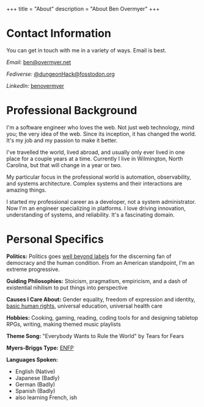 +++
title = "About"
description = "About Ben Overmyer"
+++

# Contact Information

You can get in touch with me in a variety of ways. Email is best.

_Email:_ [ben@overmyer.net](mailto:ben@overmyer.net)

_Fediverse:_ [@dungeonHack@fosstodon.org](https://fosstodon.org/@dungeonHack)

_LinkedIn:_ [benovermyer](https://www.linkedin.com/in/benovermyer/)

# Professional Background

I'm a software engineer who loves the web. Not just web technology, mind you; the very idea of the web. Since its inception, it has changed the world. It's my job and my passion to make it better.

I've travelled the world, lived abroad, and usually only ever lived in one place for a couple years at a time. Currently I live in Wilmington, North Carolina, but that will change in a year or two.

My particular focus in the professional world is automation, observability, and systems architecture. Complex systems and their interactions are amazing things.

I started my professional career as a developer, not a system administrator. Now I'm an engineer specializing in platforms. I love driving innovation, understanding of systems, and reliability. It's a fascinating domain.

# Personal Specifics

**Politics:** Politics goes [well beyond labels](http://www.the-american-interest.com/2016/02/17/the-seven-habits-of-highly-depolarizing-people/) for the discerning fan of democracy and the human condition. From an American standpoint, I'm an extreme progressive.

**Guiding Philosophies:** Stoicism, pragmatism, empiricism, and a dash of existential nihilism to put things into perspective

**Causes I Care About:** Gender equality, freedom of expression and identity, [basic human rights](http://www.un.org/en/universal-declaration-human-rights/), universal education, universal health care

**Hobbies:** Cooking, gaming, reading, coding tools for and designing tabletop RPGs, writing, making themed music playlists

**Theme Song:** "Everybody Wants to Rule the World" by Tears for Fears

**Myers-Briggs Type:** [ENFP](http://www.humanmetrics.com/personality/enfp)

**Languages Spoken:**

- English (Native)
- Japanese (Badly)
- German (Badly)
- Spanish (Badly)
- also learning French, ish
